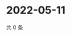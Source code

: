 # 2022-05-11

共 0 条

<!-- BEGIN WEIBO -->
<!-- 最后更新时间 Wed May 11 2022 21:30:18 GMT+0800 (China Standard Time) -->

<!-- END WEIBO -->
